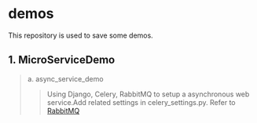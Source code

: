 # demos
This repository is used to save some demos.
## 1. MicroServiceDemo
> a. async_service_demo
>> Using Django, Celery, RabbitMQ to setup a asynchronous web service.Add related settings in celery_settings.py.  Refer to [RabbitMQ](http://www.rabbitmq.com/download.html)

